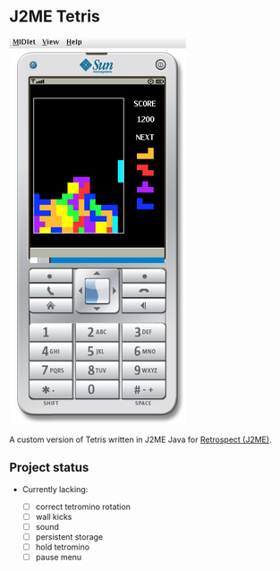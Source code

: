 # J2ME Tetris

![alt text](./screenshot.png)

A custom version of Tetris written in J2ME Java for [Retrospect (J2ME)](https://retrospect.hackclub.com/j2me).

## Project status

- Currently lacking:

  - [ ] correct tetromino rotation
  - [ ] wall kicks
  - [ ] sound
  - [ ] persistent storage
  - [ ] hold tetromino
  - [ ] pause menu
